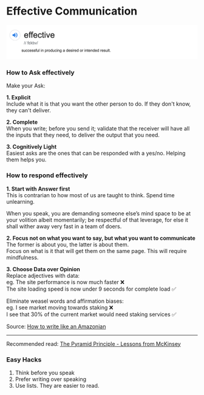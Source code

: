 # Effective Communication

![](../.gitbook/assets/image.png)

### How to Ask effectively

Make your Ask:

**1. Explicit**  
Include what it is that you want the other person to do. If they don't know, they can't deliver.

**2. Complete**  
When you write; before you send it; validate that the receiver will have all the inputs that they need, to deliver the output that you need.

**3. Cognitively Light**  
Easiest asks are the ones that can be responded with a yes/no. Helping them helps you.  


### How to respond effectively

**1. Start with Answer first**  
This is contrarian to how most of us are taught to think. Spend time unlearning.  
  
When you speak, you are demanding someone else’s mind space to be at your volition albeit momentarily; be respectful of that leverage, for else it shall wither away very fast in a team of doers.

**2. Focus not on what you want to say, but what you want to communicate**  
The former is about you, the latter is about them.  
Focus on what is it that will get them on the same page. This will require mindfulness.

**3. Choose Data over Opinion**  
Replace adjectives with data:  
eg. The site performance is now much faster ❌   
The site loading speed is now under 9 seconds for complete load ✅ 

Eliminate weasel words and affirmation biases:  
eg. I see market moving towards staking ❌   
I see that 30% of the current market would need staking services ✅ 

Source: [How to write like an Amazonian](https://twitter.com/nipunmehra/status/1154590521345490945?lang=en)  
  
****  
Recommended read: [The Pyramid Principle - Lessons from McKinsey](https://medium.com/lessons-from-mckinsey/the-pyramid-principle-f0885dd3c5c7)

###  Easy Hacks

1. Think before you speak
2. Prefer writing over speaking
3. Use lists. They are easier to read.

